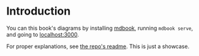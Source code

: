# Introduction

You can this book's diagrams by installing [mdbook](https://github.com/rust-lang/mdBook), running `mdbook serve`, and going to <localhost:3000>.

For proper explanations, see [the repo's readme](https://github.com/JoelCourtney/mdbook-kroki-preprocessor). This is just a showcase.

